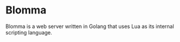 # Blomma
Blomma is a web server written in Golang that uses Lua as its internal scripting language.
